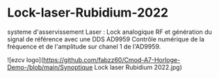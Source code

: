 # Lock-laser-Rubidium-2022
systeme d'asservissement Laser : Lock analogique RF et génération du signal de référence avec une DDS AD9959
Contrôle numérique de la fréquence et de l'amplitude sur chanel 1 de l'AD9959.

![ezcv logo](https://github.com/fabzz60/Cmod-A7-Horloge-Demo-/blob/main/Synoptique Lock laser Rubidium 2022.jpg)
